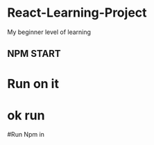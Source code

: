# React-Learning-Project
My beginner level of learning

## NPM START
# Run on it
# ok run
#Run Npm in
